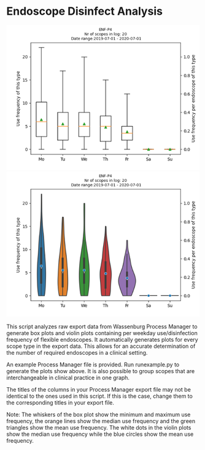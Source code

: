 # Endoscope Disinfect Analysis

![Example boxplot](ENF-P4.png)
![Example violinplot](ENF-P4_violin.png)

This script analyzes raw export data from Wassenburg Process Manager to generate box plots and violin plots containing per weekday use/disinfection frequency of flexible endoscopes. It automatically generates plots for every scope type in the export data. This allows for an accurate determination of the number of required endoscopes in a clinical setting.

An example Process Manager file is provided. Run runexample.py to generate the plots show above. It is also possible to group scopes that are interchangeable in clinical practice in one graph.

The titles of the columns in your Process Manager export file may not be identical to the ones used in this script. If this is the case, change them to the corresponding titles in your export file.

Note: The whiskers of the box plot show the minimum and maximum use frequency, the orange lines show the median use frequency and the green triangles show the mean use frequency. The white dots in the violin plots show the median use frequency while the blue circles show the mean use frequency.
